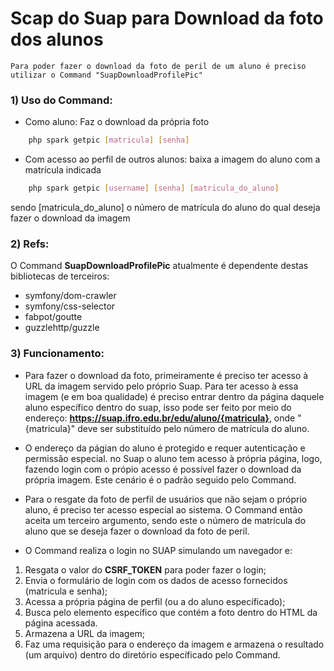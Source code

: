 # Scap do Suap para Download da foto dos alunos

```
Para poder fazer o download da foto de peril de um aluno é preciso utilizar o Command "SuapDownloadProfilePic"
```

### 1) Uso do Command:

- Como aluno: Faz o download da própria foto


```bash
    php spark getpic [matricula] [senha]
```

- Com acesso ao perfil de outros alunos: baixa a imagem do aluno com a matrícula indicada

```bash
    php spark getpic [username] [senha] [matricula_do_aluno]
```

sendo [matricula_do_aluno] o número de matrícula do aluno do qual deseja fazer o download da imagem

### 2) Refs:

O Command **SuapDownloadProfilePic** atualmente é dependente destas bibliotecas de terceiros:

- symfony/dom-crawler  
- symfony/css-selector 
- fabpot/goutte 
- guzzlehttp/guzzle

### 3) Funcionamento:

- Para fazer o download da foto, primeiramente é preciso ter acesso à URL da imagem servido pelo próprio Suap. Para ter acesso à essa imagem (e em boa qualidade) é preciso entrar dentro da página daquele aluno específico dentro do suap, isso pode ser feito por meio do endereço: **https://suap.ifro.edu.br/edu/aluno/{matricula}**, onde "{matricula}" deve ser substituído pelo número de matrícula do aluno.

- O endereço da págian do aluno é protegido e requer autenticação e permissão especial. no Suap o aluno tem acesso à própria página, logo, fazendo login com o própio acesso é possível fazer o download da própria imagem. Este cenário é o padrão seguido pelo Command.

- Para o resgate da foto de perfil de usuários que não sejam o próprio aluno, é preciso ter acesso especial ao sistema. O Command então aceita um terceiro argumento, sendo este o número de matrícula do aluno que se deseja fazer o download da foto de peril.

- O Command realiza o login no SUAP simulando um navegador e:
1. Resgata o valor do **CSRF_TOKEN** para poder fazer o login;
2. Envia o formulário de login com os dados de acesso fornecidos (matricula e senha);
3. Acessa a própria página de perfil (ou a do aluno específicado);
4. Busca pelo elemento específico que contém a foto dentro do HTML da página acessada.
5. Armazena a URL da imagem;
6. Faz uma requisição para o endereço da imagem e armazena o resultado (um arquivo) dentro do diretório específicado pelo Command.